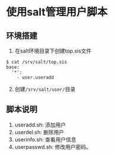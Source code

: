# 使用salt管理用户脚本

## 环境搭建

1. 在salt环境目录下创建top.sis文件
```
$ cat /srv/salt/top.sis
base:
  '*':
    - user.useradd
```
2. 创建`/srv/salt/user/`目录

## 脚本说明

1. useradd.sh: 添加用户
2. userdel.sh: 删除用户
3. userinfo.sh: 查看用户信息
4. userpasswd.sh: 修改用户密码。
